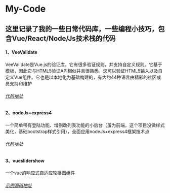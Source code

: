 # My-Code
## 这里记录了我的一些日常代码库，一些编程小技巧，包含Vue/React/Node/Js技术栈的代码

#### 1、VeeValidate
VeeValidate是Vue.js的验证库，它有很多验证规则，并支持自定义规则。它基于模板，因此它与HTML5验证API相似并且很熟悉。您可以验证HTML5输入以及自定义Vue组件。它也是以本地化为基础构建的，有大约44种语言由精彩的社区成员支持和维护

###### [代码地址](https://github.com/HongqingCao/My-Code/tree/master/VeeValidate)
##

#### 2、nodeJs+express4

一个简单带有登陆功能、增删改列表功能的小后台（虽为前端，这个项目没做样式美化，基础bootstrap样式引用），全面应用nodeJs+express4框架技术点

###### [代码地址](https://github.com/HongqingCao/My-Code/tree/master/Node-Express4)
##
#### 3、vueslidershow
一个vue的响应式自适应轮播图组件

###### [示例源码地址](https://github.com/HongqingCao/My-Code/tree/master/VueSliderShow)
